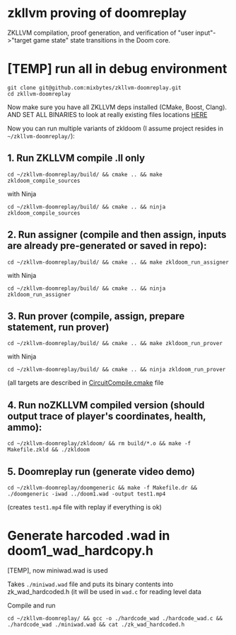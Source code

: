# zkllvm proving of doomreplay
ZKLLVM compilation, proof generation, and verification of "user input"->"target game state" state transitions in the Doom core.


# [TEMP] run all in debug environment

```
git clone git@github.com:mixbytes/zkllvm-doomreplay.git
cd zkllvm-doomreplay

```
Now make sure you have all ZKLLVM deps installed (CMake, Boost, Clang).
AND SET ALL BINARIES to look at really existing files locations [HERE](https://github.com/mixbytes/zkllvm-doomreplay/blob/99dc234fae714efb801fcf46d35c50e09213fce7/cmake/CircuitCompile.cmake#L80)

Now you can run multiple variants of zkldoom (I assume project resides in ```~/zkllvm-doomreplay/```):

## 1. Run ZKLLVM compile .ll only
```
cd ~/zkllvm-doomreplay/build/ && cmake .. && make zkldoom_compile_sources
```
with Ninja
```
cd ~/zkllvm-doomreplay/build/ && cmake .. && ninja zkldoom_compile_sources
```


## 2. Run assigner (compile and then assign, inputs are already pre-generated or saved in repo):
```
cd ~/zkllvm-doomreplay/build/ && cmake .. && make zkldoom_run_assigner
```
with Ninja
```
cd ~/zkllvm-doomreplay/build/ && cmake .. && ninja zkldoom_run_assigner
```


## 3. Run prover (compile, assign, prepare statement, run prover)
```
cd ~/zkllvm-doomreplay/build/ && cmake .. && make zkldoom_run_prover
```
with Ninja
```
cd ~/zkllvm-doomreplay/build/ && cmake .. && ninja zkldoom_run_prover
```



(all targets are described in [CircuitCompile.cmake](https://github.com/mixbytes/zkllvm-doomreplay/blob/main/cmake/CircuitCompile.cmake) file



## 4. Run noZKLLVM compiled version (should output trace of player's coordinates, health, ammo):
```
cd ~/zkllvm-doomreplay/zkldoom/ && rm build/*.o && make -f Makefile.zkld && ./zkldoom
```

## 5. Doomreplay run (generate video demo)
```
cd ~/zkllvm-doomreplay/doomgeneric && make -f Makefile.dr && ./doomgeneric -iwad ../doom1.wad -output test1.mp4
```
(creates ```test1.mp4``` file with replay if everything is ok)



# Generate harcoded .wad in doom1_wad_hardcopy.h

[TEMP], now miniwad.wad is used 

Takes ```./miniwad.wad``` file and puts its binary contents into zk_wad_hardcoded.h (it will be used in ```wad.c``` for
reading level data

Compile and run
```
cd ~/zkllvm-doomreplay/ && gcc -o ./hardcode_wad ./hardcode_wad.c && ./hardcode_wad ./miniwad.wad && cat ./zk_wad_hardcoded.h
```
